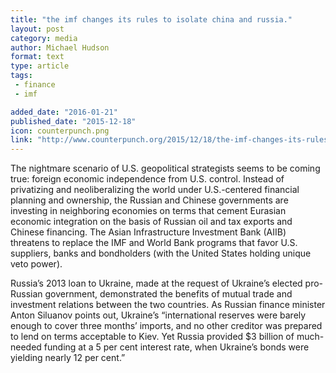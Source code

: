 ```yaml
---
title: "the imf changes its rules to isolate china and russia."
layout: post
category: media
author: Michael Hudson
format: text
type: article
tags: 
 - finance
 - imf

added_date: "2016-01-21"
published_date: "2015-12-18"
icon: counterpunch.png
link: "http://www.counterpunch.org/2015/12/18/the-imf-changes-its-rules-to-isolate-china-and-russia/"
---
```


The nightmare scenario of U.S. geopolitical strategists seems to be coming
true: foreign economic independence from U.S. control. Instead of privatizing
and neoliberalizing the world under U.S.-centered financial planning and
ownership, the Russian and Chinese governments are investing in neighboring
economies on terms that cement Eurasian economic integration on the basis of
Russian oil and tax exports and Chinese financing. The Asian Infrastructure
Investment Bank (AIIB) threatens to replace the IMF and World Bank programs
that favor U.S. suppliers, banks and bondholders (with the United States
holding unique veto power).  

Russia’s 2013 loan to Ukraine, made at the request of Ukraine’s elected
pro-Russian government, demonstrated the benefits of mutual trade and
investment relations between the two countries. As Russian finance minister
Anton Siluanov points out, Ukraine’s “international reserves were barely enough
to cover three months’ imports, and no other creditor was prepared to lend on
terms acceptable to Kiev. Yet Russia provided $3 billion of much-needed funding
at a 5 per cent interest rate, when Ukraine’s bonds were yielding nearly 12 per
cent.”  
